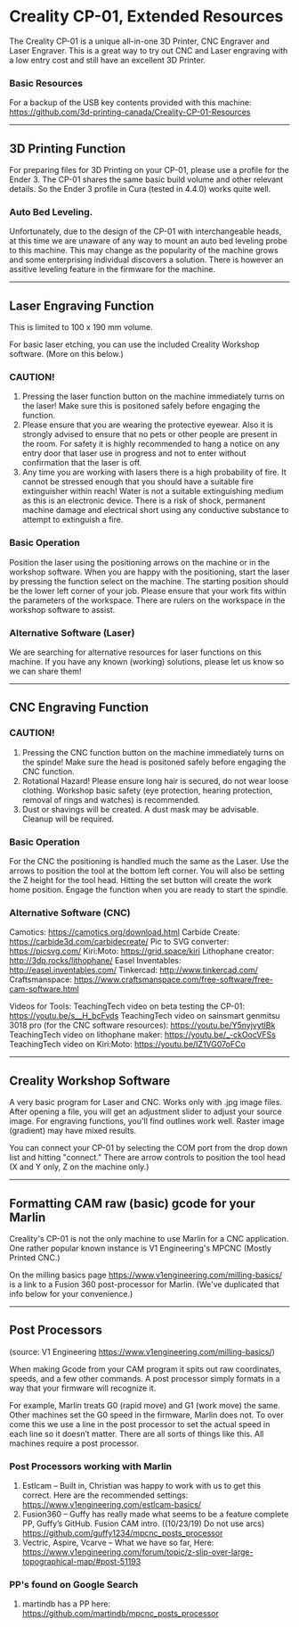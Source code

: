 # Creality CP-01, Extended Resources

The Creality CP-01 is a unique all-in-one 3D Printer, CNC Engraver and Laser Engraver.  This is a great way to try out CNC and Laser engraving with a low entry cost and still have an excellent 3D Printer.

### Basic Resources

For a backup of the USB key contents provided with this machine: https://github.com/3d-printing-canada/Creality-CP-01-Resources

---

## 3D Printing Function

For preparing files for 3D Printing on your CP-01, please use a profile for the Ender 3.  The CP-01 shares the same basic build volume and other relevant details.  So the Ender 3 profile in Cura (tested in 4.4.0) works quite well.

### Auto Bed Leveling.

Unfortunately, due to the design of the CP-01 with interchangeable heads, at this time we are unaware of any way to mount an auto bed leveling probe to this machine.  This may change as the popularity of the machine grows and some enterprising individual discovers a solution.  There is however an assitive leveling feature in the firmware for the machine.

---

## Laser Engraving Function

This is limited to 100 x 190 mm volume.

For basic laser etching, you can use the included Creality Workshop software.  (More on this below.)

### CAUTION!

1) Pressing the laser function button on the machine immediately turns on the laser!  Make sure this is positoned safely before engaging the function.
2) Please ensure that you are wearing the protective eyewear.  Also it is strongly advised to ensure that no pets or other people are present in the room.  For safety it is highly recommended to hang a notice on any entry door that laser use in progress and not to enter without confirmation that the laser is off.
3) Any time you are working with lasers there is a high probability of fire.  It cannot be stressed enough that you should have a suitable fire extinguisher within reach!  Water is not a suitable extinguishing medium as this is an electronic device.  There is a risk of shock, permanent machine damage and electrical short using any conductive substance to attempt to extinguish a fire.

### Basic Operation

Position the laser using the positioning arrows on the machine or in the workshop software.  When you are happy with the positioning, start the laser by pressing the function select on the machine.  The starting position should be the lower left corner of your job.  Please ensure that your work fits within the parameters of the workspace.  There are rulers on the workspace in the workshop software to assist.

### Alternative Software (Laser)

We are searching for alternative resources for laser functions on this machine.  If you have any known (working) solutions, please let us know so we can share them!

---

## CNC Engraving Function

### CAUTION!

1) Pressing the CNC function button on the machine immediately turns on the spinde!  Make sure the head is positoned safely before engaging the CNC function.
2) Rotational Hazard!  Please ensure long hair is secured, do not wear loose clothing.  Workshop basic safety (eye protection, hearing protection, removal of rings and watches) is recommended.
3) Dust or shavings will be created.  A dust mask may be advisable.  Cleanup will be required.

### Basic Operation

For the CNC the positioning is handled much the same as the Laser.  Use the arrows to position the tool at the bottom left corner.  You will also be setting the Z height for the tool head.  Hitting the set button will create the work home position.  Engage the function when you are ready to start the spindle.

### Alternative Software (CNC)

Camotics: https://camotics.org/download.html
Carbide Create: https://carbide3d.com/carbidecreate/
Pic to SVG converter: https://picsvg.com/
Kiri:Moto: https://grid.space/kiri
Lithophane creator: http://3dp.rocks/lithophane/
Easel Inventables: http://easel.inventables.com/
Tinkercad: http://www.tinkercad.com/
Craftsmanspace: https://www.craftsmanspace.com/free-software/free-cam-software.html

Videos for Tools:
TeachingTech video on beta testing the CP-01: https://youtu.be/s__H_bcFvds
TeachingTech video on sainsmart genmitsu 3018 pro (for the CNC software resources): https://youtu.be/Y5nyjvytlBk
TeachingTech video on lithophane maker: https://youtu.be/_-ckOocVFSs
TeachingTech video on Kiri:Moto: https://youtu.be/IZ1VG07oFCo

---

## Creality Workshop Software

A very basic program for Laser and CNC.  Works only with .jpg image files.  After opening a file, you will get an adjustment slider to adjust your source image.  For engraving functions, you'll find outlines work well.  Raster image (gradient) may have mixed results.

You can connect your CP-01 by selecting the COM port from the drop down list and hitting "connect."  There are arrow controls to position the tool head (X and Y only, Z on the machine only.)

---

## Formatting CAM raw (basic) gcode for your Marlin

Creality's CP-01 is not the only machine to use Marlin for a CNC application.  One rather popular known instance is V1 Engineering's MPCNC (Mostly Printed CNC.)

On the milling basics page https://www.v1engineering.com/milling-basics/ is a link to a Fusion 360 post-processor for Marlin.  (We've duplicated that info below for your convenience.)

---

## Post Processors
(source: V1 Engineering https://www.v1engineering.com/milling-basics/)

When making Gcode from your CAM program it spits out raw coordinates, speeds, and a few other commands. A post processor simply formats in a way that your firmware will recognize it.

For example, Marlin treats G0 (rapid move) and G1 (work move) the same. Other machines set the G0 speed in the firmware, Marlin does not. To over come this we use a line in the post processor to set the actual speed in each line so it doesn’t matter. There are all sorts of things like this. All machines require a post processor.

### Post Processors working with Marlin

1) Estlcam – Built in, Christian was happy to work with us to get this correct. Here are the recommended settings: https://www.v1engineering.com/estlcam-basics/
2) Fusion360 – Guffy has really made what seems to be a feature complete PP, Guffy’s GitHub. Fusion CAM intro. ((10/23/19) Do not use arcs) https://github.com/guffy1234/mpcnc_posts_processor
3) Vectric, Aspire, Vcarve – What we have so far, Here: https://www.v1engineering.com/forum/topic/z-slip-over-large-topographical-map/#post-51193

### PP's found on Google Search

1) martindb has a PP here: https://github.com/martindb/mpcnc_posts_processor